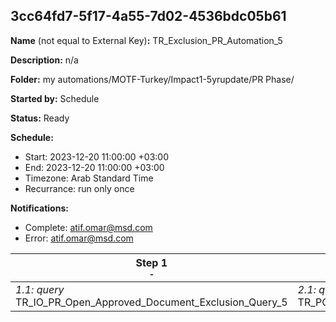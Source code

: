 ## 3cc64fd7-5f17-4a55-7d02-4536bdc05b61

**Name** (not equal to External Key)**:** TR_Exclusion_PR_Automation_5

**Description:** n/a

**Folder:** my automations/MOTF-Turkey/Impact1-5yrupdate/PR Phase/

**Started by:** Schedule

**Status:** Ready

**Schedule:**

* Start: 2023-12-20 11:00:00 +03:00
* End: 2023-12-20 11:00:00 +03:00
* Timezone: Arab Standard Time
* Recurrance: run only once

**Notifications:**

* Complete: atif.omar@msd.com
* Error: atif.omar@msd.com

| Step 1<br>_<small>-</small>_ | Step 2<br>_<small>-</small>_ | Step 3<br>_<small>-</small>_ |
| --- | --- | --- |
| _1.1: query_<br>TR_IO_PR_Open_Approved_Document_Exclusion_Query_5 | _2.1: query_<br>TR_PO_PR_Open_Approved_Document_Exclusion_Query_5 | _3.1: query_<br>TR_TR_PR_Open_Approved_Document_Exclusion_Query_5 |
